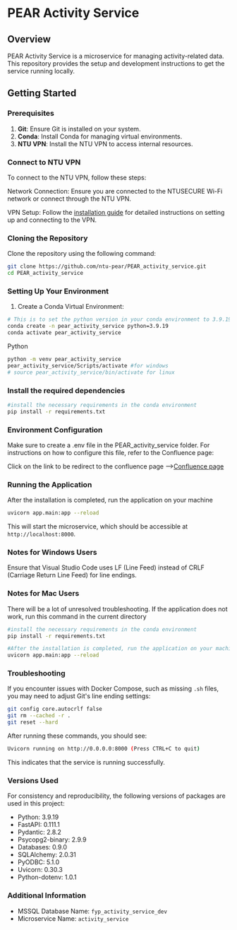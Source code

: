 # PEAR Activity Service

## Overview

PEAR Activity Service is a microservice for managing activity-related data. This repository provides the setup and development instructions to get the service running locally.

## Getting Started

### Prerequisites
1. **Git**: Ensure Git is installed on your system.
2. **Conda**: Install Conda for managing virtual environments.
3. **NTU VPN**: Install the NTU VPN to access internal resources.


### Connect to NTU VPN
To connect to the NTU VPN, follow these steps:

Network Connection: Ensure you are connected to the NTUSECURE Wi-Fi network or connect through the NTU VPN.

VPN Setup: Follow the [installation guide](https://fyppear.atlassian.net/wiki/spaces/FP/pages/129794049/Setup+Instructions+Developers) for detailed instructions on setting up and connecting to the VPN.

### Cloning the Repository
Clone the repository using the following command:

```bash
git clone https://github.com/ntu-pear/PEAR_activity_service.git
cd PEAR_activity_service
```

### Setting Up Your Environment
1. Create a Conda Virtual Environment:
```bash
# This is to set the python version in your conda environment to 3.9.19
conda create -n pear_activity_service python=3.9.19
conda activate pear_activity_service
```
Python
```bash
python -m venv pear_activity_service
pear_activity_service/Scripts/activate #for windows
# source pear_activity_service/bin/activate for linux
```
### Install the required dependencies
```bash
#install the necessary requirements in the conda environment
pip install -r requirements.txt
```

### Environment Configuration
Make sure to create a .env file in the PEAR_activity_service folder. For instructions on how to configure this file, refer to the Confluence page:

Click on the link to be redirect to the confluence page -->[Confluence page](https://fyppear.atlassian.net/wiki/spaces/FP/pages/132939777/Environment+Configuration+-+.env+File)

### Running the Application 
After the installation is completed, run the application on your machine
```bash
uvicorn app.main:app --reload
```

This will start the microservice, which should be accessible at `http://localhost:8000`.

### Notes for Windows Users
Ensure that Visual Studio Code uses LF (Line Feed) instead of CRLF (Carriage Return Line Feed) for line endings.

### Notes for Mac Users
There will be a lot of unresolved troubleshooting. If the application does not work, run this command in the current directory
```bash
#install the necessary requirements in the conda environment
pip install -r requirements.txt

#After the installation is completed, run the application on your machine
uvicorn app.main:app --reload
```


### Troubleshooting
If you encounter issues with Docker Compose, such as missing `.sh` files, you may need to adjust Git's line ending settings:
```bash
git config core.autocrlf false
git rm --cached -r .
git reset --hard
```

After running these commands, you should see:
```bash
Uvicorn running on http://0.0.0.0:8000 (Press CTRL+C to quit)
```

This indicates that the service is running successfully.

### Versions Used
For consistency and reproducibility, the following versions of packages are used in this project:

- Python: 3.9.19
- FastAPI: 0.111.1
- Pydantic: 2.8.2
- Psycopg2-binary: 2.9.9
- Databases: 0.9.0
- SQLAlchemy: 2.0.31
- PyODBC: 5.1.0
- Uvicorn: 0.30.3
- Python-dotenv: 1.0.1

### Additional Information

- MSSQL Database Name: `fyp_activity_service_dev`
- Microservice Name: `activity_service`